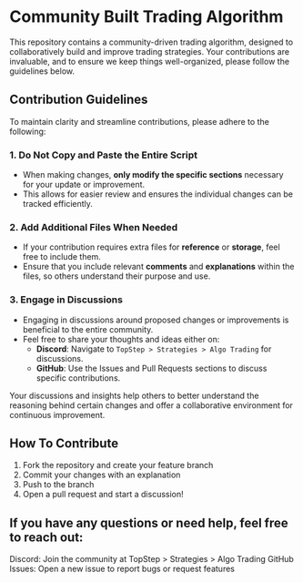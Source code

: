 # Community Built Trading Algorithm

This repository contains a community-driven trading algorithm, designed to collaboratively build and improve trading strategies. Your contributions are invaluable, and to ensure we keep things well-organized, please follow the guidelines below.

## Contribution Guidelines

To maintain clarity and streamline contributions, please adhere to the following:

### 1. **Do Not Copy and Paste the Entire Script**
- When making changes, **only modify the specific sections** necessary for your update or improvement.
- This allows for easier review and ensures the individual changes can be tracked efficiently.

### 2. **Add Additional Files When Needed**
- If your contribution requires extra files for **reference** or **storage**, feel free to include them.
- Ensure that you include relevant **comments** and **explanations** within the files, so others understand their purpose and use.

### 3. **Engage in Discussions**
- Engaging in discussions around proposed changes or improvements is beneficial to the entire community.
- Feel free to share your thoughts and ideas either on:
  - **Discord**: Navigate to `TopStep > Strategies > Algo Trading` for discussions.
  - **GitHub**: Use the Issues and Pull Requests sections to discuss specific contributions.

Your discussions and insights help others to better understand the reasoning behind certain changes and offer a collaborative environment for continuous improvement.

## How To Contribute

1. Fork the repository and create your feature branch
2. Commit your changes with an explanation
3. Push to the branch
4. Open a pull request and start a discussion!

## If you have any questions or need help, feel free to reach out:

Discord: Join the community at TopStep > Strategies > Algo Trading
GitHub Issues: Open a new issue to report bugs or request features
